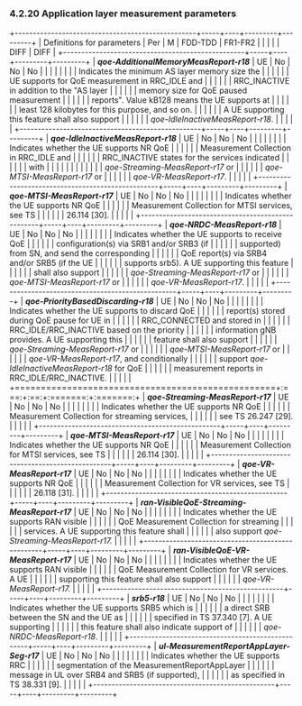 ### 4.2.20 Application layer measurement parameters

+--------------------------------------------------+-----+----+---------+---------+
| Definitions for parameters                       | Per | M  | FDD-TDD | FR1-FR2 |
|                                                  |     |    | DIFF    | DIFF    |
+--------------------------------------------------+-----+----+---------+---------+
| ***qoe-AdditionalMemoryMeasReport-r18***         | UE  | No | No      | No      |
|                                                  |     |    |         |         |
| Indicates the minimum AS layer memory size the   |     |    |         |         |
| UE supports for QoE measurement in RRC_IDLE and  |     |    |         |         |
| RRC_INACTIVE in addition to the \"AS layer       |     |    |         |         |
| memory size for QoE paused measurement           |     |    |         |         |
| reports\". Value kB128 means the UE supports at  |     |    |         |         |
| least 128 kilobytes for this purpose, and so on. |     |    |         |         |
| A UE supporting this feature shall also support  |     |    |         |         |
| *qoe-IdleInactiveMeasReport-r18*.                |     |    |         |         |
+--------------------------------------------------+-----+----+---------+---------+
| ***qoe-IdleInactiveMeasReport-r18***             | UE  | No | No      | No      |
|                                                  |     |    |         |         |
| Indicates whether the UE supports NR QoE         |     |    |         |         |
| Measurement Collection in RRC_IDLE and           |     |    |         |         |
| RRC_INACTIVE states for the services indicated   |     |    |         |         |
| with                                             |     |    |         |         |
|                                                  |     |    |         |         |
| *qoe-Streaming-MeasReport-r17* or                |     |    |         |         |
| *qoe-MTSI-MeasReport-r17* or                     |     |    |         |         |
| *qoe-VR-MeasReport-r17*.                         |     |    |         |         |
+--------------------------------------------------+-----+----+---------+---------+
| ***qoe-MTSI-MeasReport-r17***                    | UE  | No | No      | No      |
|                                                  |     |    |         |         |
| Indicates whether the UE supports NR QoE         |     |    |         |         |
| Measurement Collection for MTSI services, see TS |     |    |         |         |
| 26.114 \[30\].                                   |     |    |         |         |
+--------------------------------------------------+-----+----+---------+---------+
| ***qoe-NRDC-MeasReport-r18***                    | UE  | No | No      | No      |
|                                                  |     |    |         |         |
| Indicates whether the UE supports to receive QoE |     |    |         |         |
| configuration(s) via SRB1 and/or SRB3 (if        |     |    |         |         |
| supported) from SN, and send the corresponding   |     |    |         |         |
| QoE report(s) via SRB4 and/or SRB5 (if the UE    |     |    |         |         |
| supports srb5). A UE supporting this feature     |     |    |         |         |
| shall also support                               |     |    |         |         |
| *qoe-Streaming-MeasReport-r17* or                |     |    |         |         |
| *qoe-MTSI-MeasReport-r17* or                     |     |    |         |         |
| *qoe-VR-MeasReport-r17*.                         |     |    |         |         |
+--------------------------------------------------+-----+----+---------+---------+
| ***qoe-PriorityBasedDiscarding-r18***            | UE  | No | No      | No      |
|                                                  |     |    |         |         |
| Indicates whether the UE supports to discard QoE |     |    |         |         |
| report(s) stored during QoE pause for UE in      |     |    |         |         |
| RRC_CONNECTED and stored in                      |     |    |         |         |
| RRC_IDLE/RRC_INACTIVE based on the priority      |     |    |         |         |
| information gNB provides. A UE supporting this   |     |    |         |         |
| feature shall also support                       |     |    |         |         |
| *qoe-Streaming-MeasReport-r17* or                |     |    |         |         |
| *qoe-MTSI-MeasReport-r17* or                     |     |    |         |         |
| *qoe-VR-MeasReport-r17*, and conditionally       |     |    |         |         |
| support *qoe-IdleInactiveMeasReport-r18* for QoE |     |    |         |         |
| measurement reports in RRC_IDLE/RRC_INACTIVE.    |     |    |         |         |
+==================================================+:===:+:==:+:=======:+:=======:+
| ***qoe-Streaming-MeasReport-r17***               | UE  | No | No      | No      |
|                                                  |     |    |         |         |
| Indicates whether the UE supports NR QoE         |     |    |         |         |
| Measurement Collection for streaming services,   |     |    |         |         |
| see TS 26.247 \[29\].                            |     |    |         |         |
+--------------------------------------------------+-----+----+---------+---------+
| ***qoe-MTSI-MeasReport-r17***                    | UE  | No | No      | No      |
|                                                  |     |    |         |         |
| Indicates whether the UE supports NR QoE         |     |    |         |         |
| Measurement Collection for MTSI services, see TS |     |    |         |         |
| 26.114 \[30\].                                   |     |    |         |         |
+--------------------------------------------------+-----+----+---------+---------+
| ***qoe-VR-MeasReport-r17***                      | UE  | No | No      | No      |
|                                                  |     |    |         |         |
| Indicates whether the UE supports NR QoE         |     |    |         |         |
| Measurement Collection for VR services, see TS   |     |    |         |         |
| 26.118 \[31\].                                   |     |    |         |         |
+--------------------------------------------------+-----+----+---------+---------+
| ***ran-VisibleQoE-Streaming-MeasReport-r17***    | UE  | No | No      | No      |
|                                                  |     |    |         |         |
| Indicates whether the UE supports RAN visible    |     |    |         |         |
| QoE Measurement Collection for streaming         |     |    |         |         |
| services. A UE supporting this feature shall     |     |    |         |         |
| also support *qoe-Streaming-MeasReport-r17.*     |     |    |         |         |
+--------------------------------------------------+-----+----+---------+---------+
| ***ran-VisibleQoE-VR-MeasReport-r17***           | UE  | No | No      | No      |
|                                                  |     |    |         |         |
| Indicates whether the UE supports RAN visible    |     |    |         |         |
| QoE Measurement Collection for VR services. A UE |     |    |         |         |
| supporting this feature shall also support       |     |    |         |         |
| *qoe-VR-MeasReport-r17.*                         |     |    |         |         |
+--------------------------------------------------+-----+----+---------+---------+
| ***srb5-r18***                                   | UE  | No | No      | No      |
|                                                  |     |    |         |         |
| Indicates whether the UE supports SRB5 which is  |     |    |         |         |
| a direct SRB between the SN and the UE as        |     |    |         |         |
| specified in TS 37.340 \[7\]. A UE supporting    |     |    |         |         |
| this feature shall also indicate support of      |     |    |         |         |
| *qoe-NRDC-MeasReport-r18*.                       |     |    |         |         |
+--------------------------------------------------+-----+----+---------+---------+
| ***ul-MeasurementReportAppLayer-Seg-r17***       | UE  | No | No      | No      |
|                                                  |     |    |         |         |
| Indicates whether the UE supports RRC            |     |    |         |         |
| segmentation of the MeasurementReportAppLayer    |     |    |         |         |
| message in UL over SRB4 and SRB5 (if supported), |     |    |         |         |
| as specified in TS 38.331 \[9\].                 |     |    |         |         |
+--------------------------------------------------+-----+----+---------+---------+
